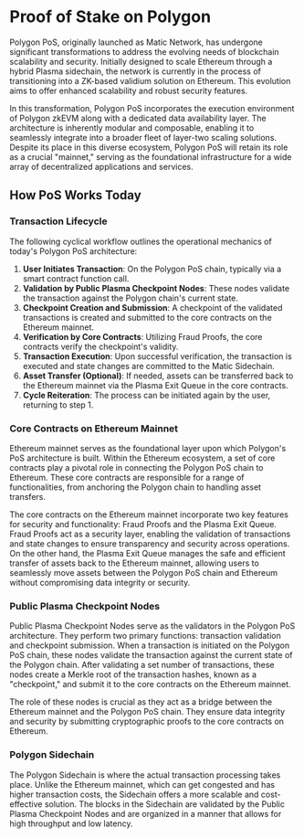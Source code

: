 # Proof of Stake on Polygon

Polygon PoS, originally launched as Matic Network, has undergone significant transformations to address the evolving needs of blockchain scalability and security. Initially designed to scale Ethereum through a hybrid Plasma sidechain, the network is currently in the process of transitioning into a ZK-based validium solution on Ethereum. This evolution aims to offer enhanced scalability and robust security features.

In this transformation, Polygon PoS incorporates the execution environment of Polygon zkEVM along with a dedicated data availability layer. The architecture is inherently modular and composable, enabling it to seamlessly integrate into a broader fleet of layer-two scaling solutions. Despite its place in this diverse ecosystem, Polygon PoS will retain its role as a crucial "mainnet," serving as the foundational infrastructure for a wide array of decentralized applications and services.

## How PoS Works Today

### Transaction Lifecycle
The following cyclical workflow outlines the operational mechanics of today's Polygon PoS architecture:

1. **User Initiates Transaction**: On the Polygon PoS chain, typically via a smart contract function call.
2. **Validation by Public Plasma Checkpoint Nodes**: These nodes validate the transaction against the Polygon chain's current state.
3. **Checkpoint Creation and Submission**: A checkpoint of the validated transactions is created and submitted to the core contracts on the Ethereum mainnet.
4. **Verification by Core Contracts**: Utilizing Fraud Proofs, the core contracts verify the checkpoint's validity.
5. **Transaction Execution**: Upon successful verification, the transaction is executed and state changes are committed to the Matic Sidechain.
6. **Asset Transfer (Optional)**: If needed, assets can be transferred back to the Ethereum mainnet via the Plasma Exit Queue in the core contracts.
7. **Cycle Reiteration**: The process can be initiated again by the user, returning to step 1.

### Core Contracts on Ethereum Mainnet
Ethereum mainnet serves as the foundational layer upon which Polygon's PoS architecture is built. Within the Ethereum ecosystem, a set of core contracts play a pivotal role in connecting the Polygon PoS chain to Ethereum. These core contracts are responsible for a range of functionalities, from anchoring the Polygon chain to handling asset transfers.

The core contracts on the Ethereum mainnet incorporate two key features for security and functionality: Fraud Proofs and the Plasma Exit Queue. Fraud Proofs act as a security layer, enabling the validation of transactions and state changes to ensure transparency and security across operations. On the other hand, the Plasma Exit Queue manages the safe and efficient transfer of assets back to the Ethereum mainnet, allowing users to seamlessly move assets between the Polygon PoS chain and Ethereum without compromising data integrity or security.

### Public Plasma Checkpoint Nodes
Public Plasma Checkpoint Nodes serve as the validators in the Polygon PoS architecture. They perform two primary functions: transaction validation and checkpoint submission. When a transaction is initiated on the Polygon PoS chain, these nodes validate the transaction against the current state of the Polygon chain. After validating a set number of transactions, these nodes create a Merkle root of the transaction hashes, known as a "checkpoint," and submit it to the core contracts on the Ethereum mainnet.

The role of these nodes is crucial as they act as a bridge between the Ethereum mainnet and the Polygon PoS chain. They ensure data integrity and security by submitting cryptographic proofs to the core contracts on Ethereum.

### Polygon Sidechain
The Polygon Sidechain is where the actual transaction processing takes place. Unlike the Ethereum mainnet, which can get congested and has higher transaction costs, the Sidechain offers a more scalable and cost-effective solution. The blocks in the Sidechain are validated by the Public Plasma Checkpoint Nodes and are organized in a manner that allows for high throughput and low latency.